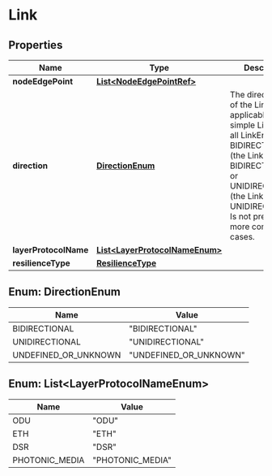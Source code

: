 
# Link

## Properties
Name | Type | Description | Notes
------------ | ------------- | ------------- | -------------
**nodeEdgePoint** | [**List&lt;NodeEdgePointRef&gt;**](NodeEdgePointRef.md) |  |  [optional]
**direction** | [**DirectionEnum**](#DirectionEnum) | The directionality of the Link. Is applicable to simple Links where all LinkEnds are BIDIRECTIONAL (the Link will be BIDIRECTIONAL) or UNIDIRECTIONAL (the Link will be UNIDIRECTIONAL). Is not present in more complex cases. |  [optional]
**layerProtocolName** | [**List&lt;LayerProtocolNameEnum&gt;**](#List&lt;LayerProtocolNameEnum&gt;) |  |  [optional]
**resilienceType** | [**ResilienceType**](ResilienceType.md) |  |  [optional]


<a name="DirectionEnum"></a>
## Enum: DirectionEnum
Name | Value
---- | -----
BIDIRECTIONAL | &quot;BIDIRECTIONAL&quot;
UNIDIRECTIONAL | &quot;UNIDIRECTIONAL&quot;
UNDEFINED_OR_UNKNOWN | &quot;UNDEFINED_OR_UNKNOWN&quot;


<a name="List<LayerProtocolNameEnum>"></a>
## Enum: List&lt;LayerProtocolNameEnum&gt;
Name | Value
---- | -----
ODU | &quot;ODU&quot;
ETH | &quot;ETH&quot;
DSR | &quot;DSR&quot;
PHOTONIC_MEDIA | &quot;PHOTONIC_MEDIA&quot;




